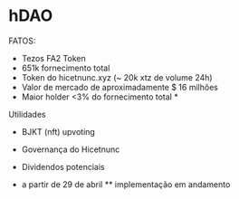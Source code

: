 # hDAO

FATOS:
* Tezos FA2 Token
* 651k fornecimento total
* Token do hicetnunc.xyz (~ 20k xtz de volume 24h)
* Valor de mercado de aproximadamente $ 16 milhões
* Maior holder <3% do fornecimento total *

Utilidades
* BJKT (nft) upvoting
* Governança do Hicetnunc
* Dividendos potenciais

* a partir de 29 de abril
** implementação em andamento